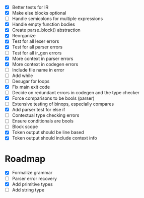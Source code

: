 - [x] Better tests for IR
- [x] Make else blocks optional
- [ ] Handle semicolons for multiple expressions
- [x] Handle empty function bodies
- [x] Create parse_block() abstraction
- [x] Reorganize
- [x] Test for all lexer errors
- [x] Test for all parser errors
- [ ] Test for all ir_gen errors
- [x] More context in parser errors
- [x] More context in codegen errors
- [ ] Include file name in error
- [ ] Add while
- [ ] Desugar for loops
- [x] Fix main exit code
- [ ] Decide on redundant errors in codegen and the type checker
- [x] Force comparisons to be bools (parser)
- [ ] Extensive testing of binops, especially compares
- [x] Add parser test for else if
- [ ] Contextual type checking errors
- [ ] Ensure conditionals are bools
- [ ] Block scope
- [x] Token output should be line based
- [x] Token output should include context info

# Roadmap
- [x] Formalize grammar
- [ ] Parser error recovery
- [x] Add primitive types
- [ ] Add string type
